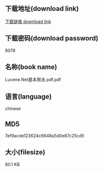 ## 下载地址(download link)
[下载链接 download link](https://voluble-croquembouche-d321dc.netlify.app/?s=Lucene.Net%E5%9F%BA%E6%9C%AC%E7%94%A8%E6%B3%95.pdf)

## 下载密码(download password)
8078

## 名称(book name)
Lucene.Net基本用法.pdf.pdf

## 语言(language)
chinese

## MD5
7ef9acde123624c6648a5d0e87c25cd5

## 大小(filesize)
80.1 KB
